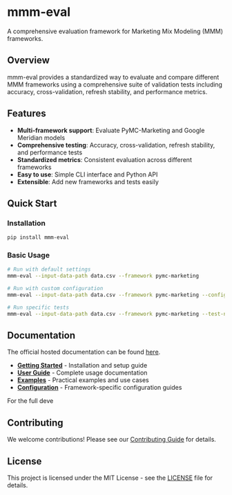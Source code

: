 # mmm-eval

A comprehensive evaluation framework for Marketing Mix Modeling (MMM) frameworks.

## Overview

mmm-eval provides a standardized way to evaluate and compare different MMM frameworks using a comprehensive suite of validation tests including accuracy, cross-validation, refresh stability, and performance metrics.

## Features

- **Multi-framework support**: Evaluate PyMC-Marketing and Google Meridian models
- **Comprehensive testing**: Accuracy, cross-validation, refresh stability, and performance tests
- **Standardized metrics**: Consistent evaluation across different frameworks
- **Easy to use**: Simple CLI interface and Python API
- **Extensible**: Add new frameworks and tests easily

## Quick Start

### Installation

```bash
pip install mmm-eval
```

### Basic Usage

```bash
# Run with default settings
mmm-eval --input-data-path data.csv --framework pymc-marketing

# Run with custom configuration
mmm-eval --input-data-path data.csv --framework pymc-marketing --config-path config.json --output-path results/

# Run specific tests
mmm-eval --input-data-path data.csv --framework pymc-marketing --test-names accuracy cross_validation
```

## Documentation

The official hosted documentation can be found [here](https://miniature-succotash-mrjk8q5.pages.github.io/).

- **[Getting Started](docs/getting-started/installation.md)** - Installation and setup guide
- **[User Guide](docs/user-guide/cli.md)** - Complete usage documentation
- **[Examples](docs/examples/basic-usage.md)** - Practical examples and use cases
- **[Configuration](docs/getting-started/configuration.md)** - Framework-specific configuration guides

For the full deve

## Contributing

We welcome contributions! Please see our [Contributing Guide](CONTRIBUTING.md) for details.

## License

This project is licensed under the MIT License - see the [LICENSE](LICENSE) file for details.
